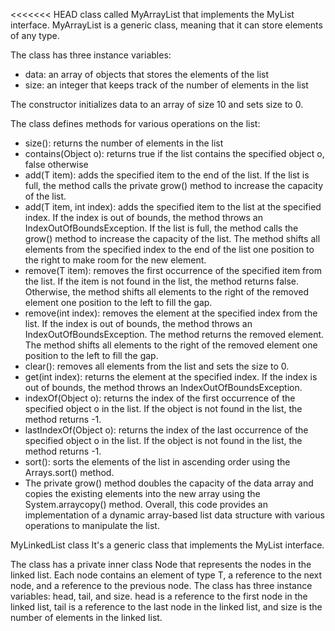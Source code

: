 <<<<<<< HEAD
class called MyArrayList that implements the MyList interface. MyArrayList is a generic class, meaning that it can store elements of any type.

The class has three instance variables:
- data: an array of objects that stores the elements of the list
- size: an integer that keeps track of the number of elements in the list

The constructor initializes data to an array of size 10 and sets size to 0.

The class defines methods for various operations on the list:
- size(): returns the number of elements in the list
- contains(Object o): returns true if the list contains the specified object o, false otherwise
- add(T item): adds the specified item to the end of the list. If the list is full, the method calls the private grow() method to increase the capacity of the list.
- add(T item, int index): adds the specified item to the list at the specified index. If the index is out of bounds, the method throws an IndexOutOfBoundsException. If the list is full, the method calls the grow() method to increase the capacity of the list. The method shifts all elements from the specified index to the end of the list one position to the right to make room for the new element.
- remove(T item): removes the first occurrence of the specified item from the list. If the item is not found in the list, the method returns false. Otherwise, the method shifts all elements to the right of the removed element one position to the left to fill the gap.
- remove(int index): removes the element at the specified index from the list. If the index is out of bounds, the method throws an IndexOutOfBoundsException. The method returns the removed element. The method shifts all elements to the right of the removed element one position to the left to fill the gap.
- clear(): removes all elements from the list and sets the size to 0.
- get(int index): returns the element at the specified index. If the index is out of bounds, the method throws an IndexOutOfBoundsException. 
- indexOf(Object o): returns the index of the first occurrence of the specified object o in the list. If the object is not found in the list, the method returns -1.
- lastIndexOf(Object o): returns the index of the last occurrence of the specified object o in the list. If the object is not found in the list, the method returns -1.
- sort(): sorts the elements of the list in ascending order using the Arrays.sort() method.
- The private grow() method doubles the capacity of the data array and copies the existing elements into the new array using the System.arraycopy() method. 
Overall, this code provides an implementation of a dynamic array-based list data structure with various operations to manipulate the list.

MyLinkedList class 
It's a generic class that implements the MyList interface.

The class has a private inner class Node that represents the nodes in the linked list. Each node contains an element of type T, a reference to the next node, and a reference to the previous node.
The class has three instance variables: head, tail, and size. head is a reference to the first node in the linked list, tail is a reference to the last node in the linked list, and size is the number of elements in the linked list.



